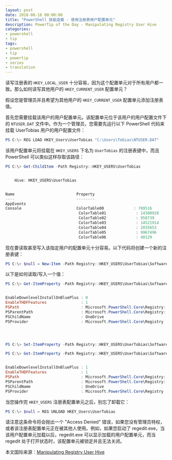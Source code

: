```yaml
---
layout: post
date: 2018-08-16 00:00:00
title: "PowerShell 技能连载 - 使用注册表用户配置单元"
description: PowerTip of the Day - Manipulating Registry User Hive
categories:
- powershell
- tip
tags:
- powershell
- tip
- powertip
- series
- translation
---
```

读写注册表的 `HKEY_LOCAL_USER` 十分容易，因为这个配置单元对于所有用户都一致。那么如何读写其他用户的 `HKEY_CURRENT_USER` 配置单元？

假设您是管理员并且希望为其他用户的 `HKEY_CURRENT_USER` 配置单元添加注册表值。

首先您需要挂载该用户的用户配置单元。该配置单元位于该用户的用户配置文件下的 `NTUSER.DAT` 文件中。作为一个管理员，您需要先运行以下 PowerShell 代码来挂载 UserTobias 用户的用户配置文件：

```powershell
PS C:\> REG LOAD HKEY_Users\UserTobias "C:\Users\Tobias\NTUSER.DAT"
```

该用户配置单元将挂载在 `HKEY_USERS` 下名为 `UserTobias` 的注册表键中，而且 PowerShell 可以类似这样存取该路径：

```powershell
PS C:\> Get-ChildItem -Path Registry::HKEY_USERS\UserTobias


    Hive: HKEY_USERS\UserTobias


Name                           Property
----                           --------
AppEvents
Console                        ColorTable00             : 789516
                                ColorTable01             : 14300928
                                ColorTable02             : 958739
                                ColorTable03             : 14521914
                                ColorTable04             : 2035653
                                ColorTable05             : 9967496
                                ColorTable06             : 40129
```

现在要读取甚至写入该指定用户的配置单元十分容易。以下代码将创建一个新的注册表键：

```powershell
PS C:\> $null = New-Item -Path Registry::HKEY_USERS\UserTobias\Software\Microsoft\Windows\CurrentVersion\Test
```

以下是如何读取/写入一个值：

```powershell
PS C:\> Get-ItemProperty -Path Registry::HKEY_USERS\UserTobias\Software\Microsoft\OneDrive


EnableDownlevelInstallOnBluePlus : 0
EnableTHDFFeatures               : 1
PSPath                           : Microsoft.PowerShell.Core\Registry::HKEY_USERS\UserTobias\Software\Microsoft\OneDrive
PSParentPath                     : Microsoft.PowerShell.Core\Registry::HKEY_USERS\UserTobias\Software\Microsoft
PSChildName                      : OneDrive
PSProvider                       : Microsoft.PowerShell.Core\Registry




PS C:\> Set-ItemProperty -Path Registry::HKEY_USERS\UserTobias\Software\Microsoft\OneDrive -Name EnableDownlevelInstallOnBluePlus -Value 1 -Type DWord

PS C:\> Get-ItemProperty -Path Registry::HKEY_USERS\UserTobias\Software\Microsoft\OneDrive


EnableDownlevelInstallOnBluePlus : 1
EnableTHDFFeatures               : 1
PSPath                           : Microsoft.PowerShell.Core\Registry::HKEY_USERS\UserTobias\Software\Microsoft\OneDrive
PSParentPath                     : Microsoft.PowerShell.Core\Registry::HKEY_USERS\UserTobias\Software\Microsoft
PSChildName                      : OneDrive
PSProvider                       : Microsoft.PowerShell.Core\Registry
```

当您操作完 `HKEY_USERS` 注册表配置单元之后，别忘了卸载它：

```powershell
PS C:\> $null = REG UNLOAD HKEY_Users\UserTobias
```

请注意这条命令将会抛出一个 "Access Denied" 错误，如果您没有管理员特权，或者该注册表配置单元正在被其他人使用。例如，如果您启动了 regedit.exe，当该用户配置单元加载以后，regedit.exe 可以显示加载的用户配置单元，而当 regedit 处于打开状态时，该配置单元被锁定并且无法关闭。

<!--more-->
本文国际来源：[Manipulating Registry User Hive](http://community.idera.com/powershell/powertips/b/tips/posts/manipulating-registry-user-hive)
